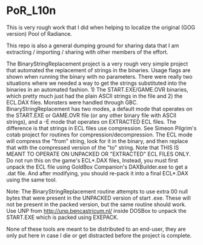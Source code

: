 # PoR_L10n
This is very rough work that I did when helping to localize the original (GOG version) Pool of Radiance.

This repo is also a general dumping ground for sharing data that I am extracting / importing / sharing with other members of the effort.

The BinaryStringReplacement project is a very rough very simple project that automated the replacement of strings in the binaries.  Usage flags are shown when running the binary with no parameters.
There were really two situations where we needed a way to get the strings substituted into the binaries in an automated fashion.  1) The START.EXE/GAME.OVR binaries, which pretty much just had the plain ASCII strings in the file and 2) the ECL.DAX files.  Monsters were handled through GBC.
BinaryStringReplacement has two modes, a default mode that operates on the START.EXE or GAME.OVR file (or any other binary file with ASCII strings), and a -E mode that operates on EXTRACTED ECL files.   The difference is that strings in ECL files use compression.  See Simeon Pilgrim's cotab project for routines for compression/decompression.  The ECL mode will compress the "from" string, look for it in the binary, and then replace that with the compressed version of the "to" string.  Note that THIS IS MEANT TO OPERATE ON UNPACKED OR "EXTRACTED" ECL FILES ONLY.  Do not run this on the game's ECL*.DAX files,  Instead, you must first unpack the ECL file using GoldBox Companion's DAXBuilder.exe to get a .dat file.  And after modifying, you should re-pack it into a final ECL*.DAX using the same tool.

Note: The BinaryStringReplacement routine attempts to use extra 00 null bytes that were present in the UNPACKED version of start .exe.  These will not be present in the packed version, but the same routine should work.  Use UNP from http://unp.bencastricum.nl/ inside DOSBox to unpack the START.EXE which is packed using EXEPACK.

None of these tools are meant to be distributed to an end-user, they are only put here in case I die or get distracted before the project is complete.


